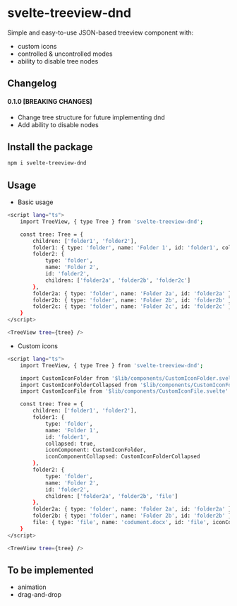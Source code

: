 # svelte-treeview-dnd

Simple and easy-to-use JSON-based treeview component with:

- custom icons
- controlled & uncontrolled modes
- ability to disable tree nodes

## Changelog

#### 0.1.0 [BREAKING CHANGES]

- Change tree structure for future implementing dnd
- Add ability to disable nodes

## Install the package

```bash
npm i svelte-treeview-dnd
```

## Usage

- Basic usage

```bash
<script lang="ts">
    import TreeView, { type Tree } from 'svelte-treeview-dnd';

    const tree: Tree = {
		children: ['folder1', 'folder2'],
        folder1: { type: 'folder', name: 'Folder 1', id: 'folder1', collapsed: true },
		folder2: {
			type: 'folder',
			name: 'Folder 2',
			id: 'folder2',
			children: ['folder2a', 'folder2b', 'folder2c']
		},
		folder2a: { type: 'folder', name: 'Folder 2a', id: 'folder2a' },
		folder2b: { type: 'folder', name: 'Folder 2b', id: 'folder2b' },
		folder2c: { type: 'folder', name: 'Folder 2c', id: 'folder2c' }
	}
</script>

<TreeView tree={tree} />
```

- Custom icons

```bash
<script lang="ts">
    import TreeView, { type Tree } from 'svelte-treeview-dnd';

	import CustomIconFolder from '$lib/components/CustomIconFolder.svelte'
	import CustomIconFolderCollapsed from '$lib/components/CustomIconFolderCollapsed.svelte'
	import CustomIconFile from '$lib/components/CustomIconFile.svelte'

    const tree: Tree = {
		children: ['folder1', 'folder2'],
        folder1: {
			type: 'folder',
			name: 'Folder 1',
			id: 'folder1',
			collapsed: true,
			iconComponent: CustomIconFolder,
			iconComponentCollapsed: CustomIconFolderCollapsed
		},
		folder2: {
			type: 'folder',
			name: 'Folder 2',
			id: 'folder2',
			children: ['folder2a', 'folder2b', 'file']
		},
		folder2a: { type: 'folder', name: 'Folder 2a', id: 'folder2a' },
		folder2b: { type: 'folder', name: 'Folder 2b', id: 'folder2b' },
		file: { type: 'file', name: 'codument.docx', id: 'file', iconComponent: CustomIconFile }
	}
</script>

<TreeView tree={tree} />
```

## To be implemented

- animation
- drag-and-drop
